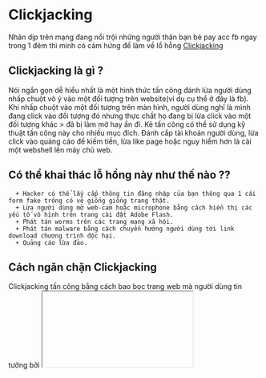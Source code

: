 # Clickjacking

Nhân dịp trên mạng đang nổi trội những người thân bạn bè pay acc fb ngay trong 1 đêm thì mình có cảm hứng để làm về lổ hỗng [Clickjacking](https://portswigger.net/web-security/clickjacking)

## Clickjacking là gì ?
Nói ngắn gọn dễ hiểu nhất là một hình thức tấn công đánh lừa người dùng nhấp chuột vô ý vào một đối tượng trên website(ví dụ cụ thể ở đây là fb). Khi nhấp chuột vào một đối tượng trên màn hình, người dùng nghĩ là mình đang click vào đối tượng đó nhưng thực chất họ đang bị lừa click vào một đối tượng khác > đã bị làm mờ hay ẩn đi. Kẻ tấn công có thể sử dụng kỹ thuật tấn công này cho nhiều mục đích. Đánh cắp tài khoản người dùng, lừa click vào quảng cáo để kiếm tiền, lừa like page hoặc nguy hiểm hơn là cài một webshell lên máy chủ web.
## Có thể khai thác lỗ hổng này như thế nào ??
```
  + Hacker có thể lấy cắp thông tin đăng nhập của bạn thông qua 1 cái form fake trông có vẻ giống giống trang thật.
  + Lừa người dùng mở web-cam hoặc microphone bằng cách hiển thị các yếu tố vô hình trên trang cài đặt Adobe Flash.
  + Phát tán worms trên các trang mạng xã hội.
  + Phát tán malware bằng cách chuyển hướng người dùng tới link download chương trình độc hại.
  + Quảng cáo lừa đảo.
```
## Cách ngăn chặn Clickjacking

Clickjacking tấn công bằng cách bao bọc trang web mà người dùng tin tưởng bởi <iframe> sau đó render ẩn phần tử này lên trên cùng. Để ngăn chặn lỗ hổng này các bạn có thể sử dụng các cách sau :
```
  + X-Frame-Options
  + Content Security Policy
  + Frame-Killing
```
  
  
## Clickjacking Lab
  
### 
